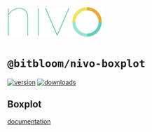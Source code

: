 <a href="https://nivo.rocks"><img alt="nivo" src="https://raw.githubusercontent.com/plouc/nivo/master/nivo.png" width="216" height="68"/></a>

# `@bitbloom/nivo-boxplot`

[![version](https://img.shields.io/npm/v/@bitbloom/nivo-boxplot?style=for-the-badge)](https://www.npmjs.com/package/@bitbloom/nivo-boxplot)
[![downloads](https://img.shields.io/npm/dm/@bitbloom/nivo-boxplot?style=for-the-badge)](https://www.npmjs.com/package/@bitbloom/nivo-boxplot)

## Boxplot

[documentation](http://nivo.rocks/boxplot/)
